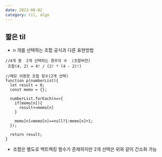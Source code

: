 ```yaml
---
date: 2023-08-02
category: til, algo
---
```


## 짧은 til

- n 개를 선택하는 조합 공식과 다른 표현방법

```
//4개 중  2개 선택하는 경우의 수  (조합버전)
 조합(4, 2) = 4! / (2! * (4 - 2)!)

//메모 이용한 조합 함수(2개 선택)
function p(numberList){
  let result = 0;
  const memo = {};

  numberList.forEach(n=>{
    if(memo[n]){
      result+=memo[n]
    }

    memo[n]=memo[n]==null?1:memo[n]+1;
  });

  return result;
}
```

- 조합은 별도로 백트렉킹 함수가 존재하지만 2개 선택은 위와 같이 간소화 가능
